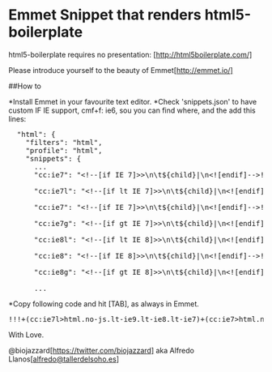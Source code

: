 Emmet Snippet that renders html5-boilerplate 
==============

html5-boilerplate requires no presentation: [http://html5boilerplate.com/]

Please introduce yourself to the beauty of Emmet[http://emmet.io/]

##How to

*Install Emmet in your favourite text editor.
*Check 'snippets.json' to have custom IF IE support,
cmf+f: ie6, sou you can find where, and the add this lines:

<pre>
  "html": {
    "filters": "html",
    "profile": "html",
    "snippets": {
      ...
      "cc:ie7": "&lt;!--[if IE 7]&gt;>\n\t${child}|\n&lt;![endif]--&gt;!",<br>
      "cc:ie7l": "&lt;!--[if lt IE 7]&gt;>\n\t${child}|\n&lt;![endif]--&gt;!",<br>
      "cc:ie7": "&lt;!--[if IE 7]&gt;>\n\t${child}|\n&lt;![endif]--&gt;!",<br>
      "cc:ie7g": "&lt;!--[if gt IE 7]&gt;>\n\t${child}|\n&lt;![endif]--&gt;!",<br>
      "cc:ie8l": "&lt;!--[if lt IE 8]&gt;>\n\t${child}|\n&lt;![endif]--&gt;!",<br>
      "cc:ie8": "&lt;!--[if IE 8]&gt;>\n\t${child}|\n&lt;![endif]--&gt;!",<br>
      "cc:ie8g": "&lt;!--[if gt IE 8]&gt;>\n\t${child}|\n&lt;![endif]--&gt;!",<br>
      ...
</pre>
*Copy following code and hit [TAB], as always in Emmet.

<pre>
!!!+(cc:ie7l>html.no-js.lt-ie9.lt-ie8.lt-ie7)+(cc:ie7>html.no-js.lt-ie9.lt-ie8)+(cc:ie8>html.no-js.lt-ie9)+(cc:ie8>html.no-js)>html>(head>meta[charset=UTF-8]+meta:compat[content='IE=edge,chrome=1']+title{${1:h5bp}}+meta[description='']+meta:vp+c{Place favicon.ico and apple-touch-icon.png in the root directory}+link:css[href='css/normalize.css']+link:css[href='css/main.css']+script[src='js/vendor/modernizr-2.6.2.min.js'])+body>(cc:ie7l>p.chromeframe>({You are using an}>strong{outdated}+{browser. Please}>(a:link[href='http://browsehappy.com/']>{upgrade your browser})+{ or }>a:link[href='http://www.google.com/chromeframe/?redirect=true']>{activate Google Chrome Frame}+{ to improve your experience.}))+c{Add your site or application content here}+p>{Hello world! This is HTML5 Boilerplate.}+script[src="//ajax.googleapis.com/ajax/libs/jquery/1.9.1/jquery.min.js"]+script[src="js/plugins.js"]+script[src="js/main.js"]+c{Google Analytics: change UA-XXXXX-X to be your site's ID}+script{var _gaq=[['_setAccount','UA-XXXXX-X'],['_trackPageview']];(function(d,t){var g=d.createElement(t),s=d.getElementsByTagName(t)[0];g.src='//www.google-analytics.com/ga.js';s.parentNode.insertBefore(g,s)}(document,'script'));}
</pre>

With Love.

@biojazzard[https://twitter.com/biojazzard] aka Alfredo Llanos[alfredo@tallerdelsoho.es]